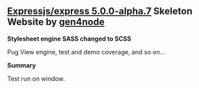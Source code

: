 ## [Expressjs/express 5.0.0-alpha.7](https://github.com/expressjs/express/tree/5.0) Skeleton Website by [gen4node](https://github.com/bill1812/gen4node/)

**Stylesheet engine SASS changed to SCSS** 

Pug View engine, test and demo coverage, and so on...

**Summary** 

Test run on window.  
